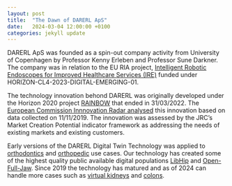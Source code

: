 ```yaml
---
layout: post
title:  "The Dawn of DARERL ApS"
date:   2024-03-04 12:00:00 +0100
categories: jekyll update
---
```


DARERL ApS was founded as a spin-out company activity from University of Copenhagen by Professor
Kenny Erleben and Professor Sune Darkner. The company was in relation to the EU RIA
project, [Intelligent Robotic Endoscopes for Improved Healthcare Services (IRE)](https://ec.europa.eu/info/funding-tenders/opportunities/portal/screen/how-to-participate/org-details/999999999/project/101135082/program/43108390/details) funded under HORIZON-CL4-2023-DIGITAL-EMERGING-01. 

The technology innovation behond DARERL was originally developed under the Horizon 2020 project [RAINBOW](https://rainbow.ku.dk/) that ended in 31/03/2022. The [European Commission Innnovation Radar analysed](https://innovation-radar.ec.europa.eu/innovation/35799) this innovation based on data collected on 11/11/2019. The innovation was assessed by the JRC’s Market Creation Potential indicator framework as addressing the needs of existing markets and existing customers. 

Early versions of the DARERL Digital Twin Technology was applied to [orthodontics](https://di.ku.dk/english/news/2024/straightening-teeth-ai-can-help/) and [orthopedic](https://di.ku.dk/english/news/2022/diku-creates-digital-twins-of-the-future/) use cases. Our technology has created some of the highest quality public available digital populations [LibHip](https://github.com/diku-dk/libhip) and [Open-Full-Jaw](https://github.com/diku-dk/Open-Full-Jaw). Since 2019 the technology has matured and as of 2024 can handle more cases such as [virtual kidneys](https://github.com/diku-dk/RenalVesselSeg) and [colons](ire4health.eu).


